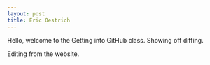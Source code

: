 ```yaml
---
layout: post
title: Eric Oestrich
---
```


Hello, welcome to the Getting into GitHub class. Showing off diffing.

Editing from the website.
